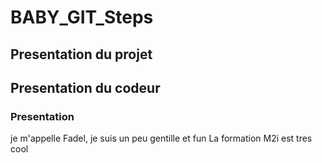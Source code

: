 # BABY_GIT_Steps
## Presentation du projet 
## Presentation du codeur 
### Presentation

je m'appelle Fadel, je suis un peu gentille et fun
La formation M2i est tres cool


